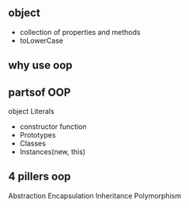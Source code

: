 ## object
- collection of properties and methods
- toLowerCase

## why use oop

## partsof  OOP

object Literals

- constructor function
- Prototypes
- Classes
- Instances(new, this)


## 4 pillers oop
Abstraction
Encapsulation
Inheritance
Polymorphism
